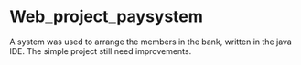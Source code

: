 # Web_project_paysystem
A system was used to arrange the members in the bank, written in the java IDE. The simple project still need improvements.
